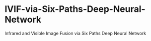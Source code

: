 # IVIF-via-Six-Paths-Deep-Neural-Network
Infrared and Visible Image Fusion via Six Paths Deep Neural Network
